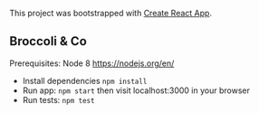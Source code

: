 This project was bootstrapped with [Create React App](https://github.com/facebookincubator/create-react-app).

## Broccoli & Co

Prerequisites: Node 8 https://nodejs.org/en/

* Install dependencies `npm install`
* Run app: `npm start` then visit localhost:3000 in your browser
* Run tests: `npm test`
